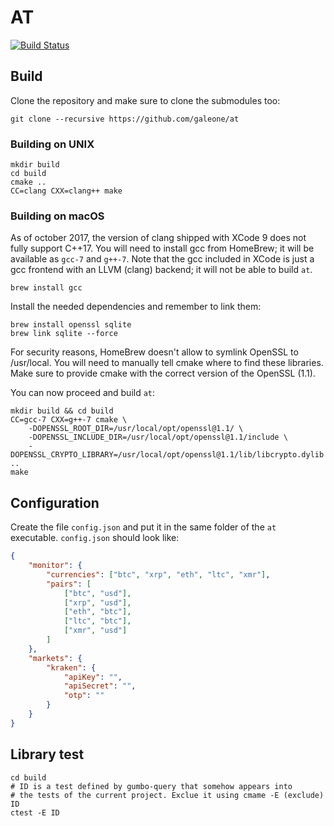 # AT
[![Build Status](https://travis-ci.org/galeone/at.svg?branch=master)](https://travis-ci.org/galeone/at)


## Build

Clone the repository and make sure to clone the submodules too:

```
git clone --recursive https://github.com/galeone/at
```

### Building on UNIX

```
mkdir build
cd build
cmake ..
CC=clang CXX=clang++ make
```

### Building on macOS

As of october 2017, the version of clang shipped with XCode 9 does not fully
support C++17. You will need to install gcc from HomeBrew; it will be available
as `gcc-7` and `g++-7`. Note that the gcc included in XCode is just a gcc 
frontend with an LLVM (clang) backend; it will not be able to build `at`.
```
brew install gcc
```

Install the needed dependencies and remember to link them:
```
brew install openssl sqlite
brew link sqlite --force
```

For security reasons, HomeBrew doesn't allow to symlink OpenSSL to /usr/local.
You will need to manually tell cmake where to find these libraries. Make sure
to provide cmake with the correct version of the OpenSSL (1.1).

You can now proceed and build `at`:
```
mkdir build && cd build
CC=gcc-7 CXX=g++-7 cmake \
    -DOPENSSL_ROOT_DIR=/usr/local/opt/openssl@1.1/ \
    -DOPENSSL_INCLUDE_DIR=/usr/local/opt/openssl@1.1/include \
    -DOPENSSL_CRYPTO_LIBRARY=/usr/local/opt/openssl@1.1/lib/libcrypto.dylib ..
make
```

## Configuration

Create the file `config.json` and put it in the same folder of the `at` executable.
`config.json` should look like:

```json
{
    "monitor": {
        "currencies": ["btc", "xrp", "eth", "ltc", "xmr"],
        "pairs": [
            ["btc", "usd"],
            ["xrp", "usd"],
            ["eth", "btc"],
            ["ltc", "btc"],
            ["xmr", "usd"]
        ]
    },
    "markets": {
        "kraken": {
            "apiKey": "",
            "apiSecret": "",
            "otp": ""
        }
    }
}
```

## Library test

```
cd build
# ID is a test defined by gumbo-query that somehow appears into
# the tests of the current project. Exclue it using cmame -E (exclude) ID
ctest -E ID
```
